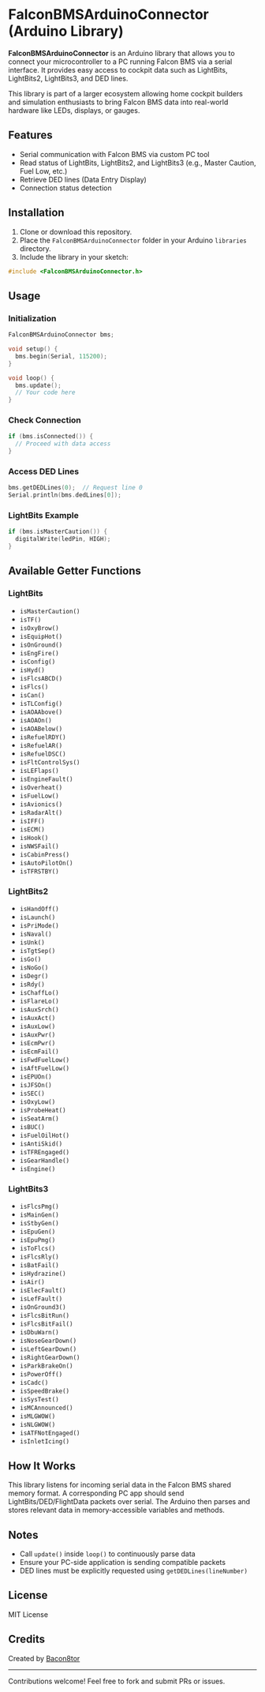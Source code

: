 # FalconBMSArduinoConnector (Arduino Library)

**FalconBMSArduinoConnector** is an Arduino library that allows you to connect your microcontroller to a PC running Falcon BMS via a serial interface. It provides easy access to cockpit data such as LightBits, LightBits2, LightBits3, and DED lines.

This library is part of a larger ecosystem allowing home cockpit builders and simulation enthusiasts to bring Falcon BMS data into real-world hardware like LEDs, displays, or gauges.

## Features

* Serial communication with Falcon BMS via custom PC tool
* Read status of LightBits, LightBits2, and LightBits3 (e.g., Master Caution, Fuel Low, etc.)
* Retrieve DED lines (Data Entry Display)
* Connection status detection

## Installation

1. Clone or download this repository.
2. Place the `FalconBMSArduinoConnector` folder in your Arduino `libraries` directory.
3. Include the library in your sketch:

```cpp
#include <FalconBMSArduinoConnector.h>
```

## Usage

### Initialization

```cpp
FalconBMSArduinoConnector bms;

void setup() {
  bms.begin(Serial, 115200);
}

void loop() {
  bms.update();
  // Your code here
}
```

### Check Connection

```cpp
if (bms.isConnected()) {
  // Proceed with data access
}
```

### Access DED Lines

```cpp
bms.getDEDLines(0);  // Request line 0
Serial.println(bms.dedLines[0]);
```

### LightBits Example

```cpp
if (bms.isMasterCaution()) {
  digitalWrite(ledPin, HIGH);
}
```

## Available Getter Functions

### LightBits

* `isMasterCaution()`
* `isTF()`
* `isOxyBrow()`
* `isEquipHot()`
* `isOnGround()`
* `isEngFire()`
* `isConfig()`
* `isHyd()`
* `isFlcsABCD()`
* `isFlcs()`
* `isCan()`
* `isTLConfig()`
* `isAOAAbove()`
* `isAOAOn()`
* `isAOABelow()`
* `isRefuelRDY()`
* `isRefuelAR()`
* `isRefuelDSC()`
* `isFltControlSys()`
* `isLEFlaps()`
* `isEngineFault()`
* `isOverheat()`
* `isFuelLow()`
* `isAvionics()`
* `isRadarAlt()`
* `isIFF()`
* `isECM()`
* `isHook()`
* `isNWSFail()`
* `isCabinPress()`
* `isAutoPilotOn()`
* `isTFRSTBY()`

### LightBits2

* `isHandOff()`
* `isLaunch()`
* `isPriMode()`
* `isNaval()`
* `isUnk()`
* `isTgtSep()`
* `isGo()`
* `isNoGo()`
* `isDegr()`
* `isRdy()`
* `isChaffLo()`
* `isFlareLo()`
* `isAuxSrch()`
* `isAuxAct()`
* `isAuxLow()`
* `isAuxPwr()`
* `isEcmPwr()`
* `isEcmFail()`
* `isFwdFuelLow()`
* `isAftFuelLow()`
* `isEPUOn()`
* `isJFSOn()`
* `isSEC()`
* `isOxyLow()`
* `isProbeHeat()`
* `isSeatArm()`
* `isBUC()`
* `isFuelOilHot()`
* `isAntiSkid()`
* `isTFREngaged()`
* `isGearHandle()`
* `isEngine()`

### LightBits3

* `isFlcsPmg()`
* `isMainGen()`
* `isStbyGen()`
* `isEpuGen()`
* `isEpuPmg()`
* `isToFlcs()`
* `isFlcsRly()`
* `isBatFail()`
* `isHydrazine()`
* `isAir()`
* `isElecFault()`
* `isLefFault()`
* `isOnGround3()`
* `isFlcsBitRun()`
* `isFlcsBitFail()`
* `isDbuWarn()`
* `isNoseGearDown()`
* `isLeftGearDown()`
* `isRightGearDown()`
* `isParkBrakeOn()`
* `isPowerOff()`
* `isCadc()`
* `isSpeedBrake()`
* `isSysTest()`
* `isMCAnnounced()`
* `isMLGWOW()`
* `isNLGWOW()`
* `isATFNotEngaged()`
* `isInletIcing()`

## How It Works

This library listens for incoming serial data in the Falcon BMS shared memory format. A corresponding PC app should send LightBits/DED/FlightData packets over serial. The Arduino then parses and stores relevant data in memory-accessible variables and methods.

## Notes

* Call `update()` inside `loop()` to continuously parse data
* Ensure your PC-side application is sending compatible packets
* DED lines must be explicitly requested using `getDEDLines(lineNumber)`

## License

MIT License

## Credits

Created by [Bacon8tor](https://github.com/Bacon8tor)

---

Contributions welcome! Feel free to fork and submit PRs or issues.
